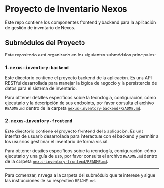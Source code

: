 # Proyecto de Inventario Nexos

Este repo contiene los componentes frontend y backend para la aplicación de gestión de inventario de Nexos.

## Submódulos del Proyecto

Este repositorio está organizado en los siguientes submódulos principales:

### 1. `nexus-inventory-backend`

Este directorio contiene el proyecto backend de la aplicación. Es una API RESTful desarrollada para manejar la lógica de negocio y la persistencia de datos para el sistema de inventario.

Para obtener detalles específicos sobre la tecnología, configuración, cómo ejecutarlo y la descripción de sus endpoints, por favor consulta el archivo `README.md` dentro de la carpeta [`nexus-inventory-backend/README.md`](./nexus-inventory-backend/README.md).

### 2. `nexus-inventory-frontend`

Este directorio contiene el proyecto frontend de la aplicación. Es una interfaz de usuario desarrollada para interactuar con el backend y permitir a los usuarios gestionar el inventario de forma visual.

Para obtener detalles específicos sobre la tecnología, configuración, cómo ejecutarlo y una guía de uso, por favor consulta el archivo `README.md` dentro de la carpeta [`nexus-inventory-frontend/README.md`](./nexus-inventory-frontend/README.md).

---

Para comenzar, navega a la carpeta del submódulo que te interese y sigue las instrucciones de su respectivo `README.md`.

